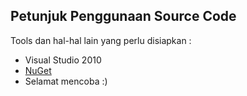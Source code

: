 ## Petunjuk Penggunaan Source Code

Tools dan hal-hal lain yang perlu disiapkan :

* Visual Studio 2010
* [NuGet](http://coding4ever.net/blog/2014/03/11/nuget/)
* Selamat mencoba :)